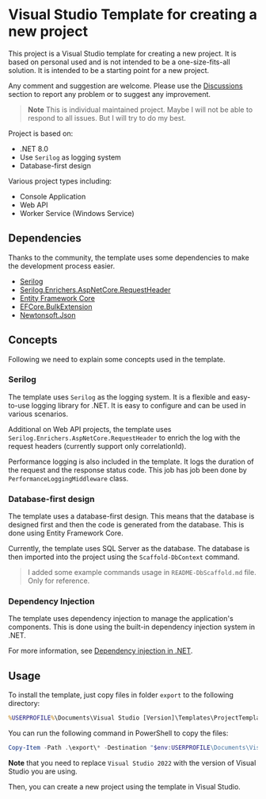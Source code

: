 # Visual Studio Template for creating a new project

This project is a Visual Studio template for creating a new project. It is based on personal used and is not intended to be a one-size-fits-all solution. It is intended to be a starting point for a new project.

Any comment and suggestion are welcome. Please use the [Discussions](https://github.com/DevilDogTG/visualstudio-projects-template/discussions) section to report any problem or to suggest any improvement.

> **Note** This is individual maintained project. Maybe I will not be able to respond to all issues. But I will try to do my best.

Project is based on:
- .NET 8.0
- Use `Serilog` as logging system
- Database-first design

Various project types including:
- Console Application
- Web API
- Worker Service (Windows Service)

## Dependencies

Thanks to the community, the template uses some dependencies to make the development process easier.

- [Serilog](https://serilog.net/)
- [Serilog.Enrichers.AspNetCore.RequestHeader](https://github.com/DevilDogTG/serilog-enrichers-aspnetcore)
- [Entity Framework Core](https://docs.microsoft.com/en-us/ef/core/)
- [EFCore.BulkExtension](https://github.com/borisdj/EFCore.BulkExtensions)
- [Newtonsoft.Json](https://www.newtonsoft.com/json)

## Concepts

Following we need to explain some concepts used in the template.

### Serilog

The template uses `Serilog` as the logging system. It is a flexible and easy-to-use logging library for .NET. It is easy to configure and can be used in various scenarios.

Additional on Web API projects, the template uses `Serilog.Enrichers.AspNetCore.RequestHeader` to enrich the log with the request headers (currently support only correlationId).

Performance logging is also included in the template. It logs the duration of the request and the response status code. This job has job been done by `PerformanceLoggingMiddleware` class.

### Database-first design

The template uses a database-first design. This means that the database is designed first and then the code is generated from the database. This is done using Entity Framework Core.

Currently, the template uses SQL Server as the database. The database is then imported into the project using the `Scaffold-DbContext` command.

> I added some example commands usage in `README-DbScaffold.md` file. Only for reference.

### Dependency Injection

The template uses dependency injection to manage the application's components. This is done using the built-in dependency injection system in .NET.

For more information, see [Dependency injection in .NET](https://docs.microsoft.com/en-us/dotnet/core/extensions/dependency-injection).

## Usage

To install the template, just copy files in folder `export` to the following directory:

```cmd
%USERPROFILE%\Documents\Visual Studio [Version]\Templates\ProjectTemplates
```

You can run the following command in PowerShell to copy the files:

```powershell
Copy-Item -Path .\export\* -Destination "$env:USERPROFILE\Documents\Visual Studio 2022\Templates\ProjectTemplates" -Recurse
```

**Note** that you need to replace `Visual Studio 2022` with the version of Visual Studio you are using.

Then, you can create a new project using the template in Visual Studio.
